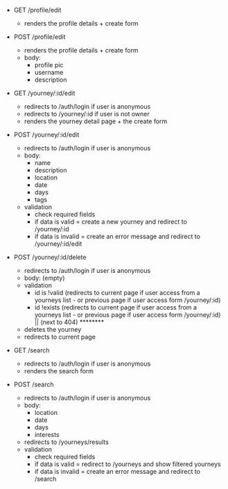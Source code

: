 - GET /profile/edit
  - renders the profile details + create form

- POST /profile/edit
  - renders the profile details + create form
  - body:
    - profile pic
    - username
    - description

- GET /yourney/:id/edit
  - redirects to /auth/login if user is anonymous
  - redirects to /yourney/:id if user is not owner
  - renders the yourney detail page + the create form

- POST /yourney/:id/edit
  - redirects to /auth/login if user is anonymous
  - body: 
    - name
    - description
    - location
    - date
    - days
    - tags
  - validation
    - check required fields 
    - if data is valid = create a new yourney and redirect to /yourney/:id
    - if data is invalid = create an error message and redirect to /yourney/:id/edit

- POST /yourney/:id/delete
  - redirects to /auth/login if user is anonymous
  - body: (empty)
  - validation
    - id is !valid (redirects to current page if user access from a yourneys list - or previous page if user access form /yourney/:id)
    - id !exists (redirects to current page if user access from a yourneys list - or previous page if user access form /yourney/:id) || (next to 404) ********
  - deletes the yourney
  - redirects to current page

- GET /search
  - redirects to /auth/login if user is anonymous
  - renders the search form

- POST /search
  - redirects to /auth/login if user is anonymous
  - body: 
    - location
    - date
    - days
    - interests
  - redirects to /yourneys/results
  - validation
    - check required fields 
    - if data is valid = redirect to /yourneys and show filtered yourneys
    - if data is invalid = create an error message and redirect to /search